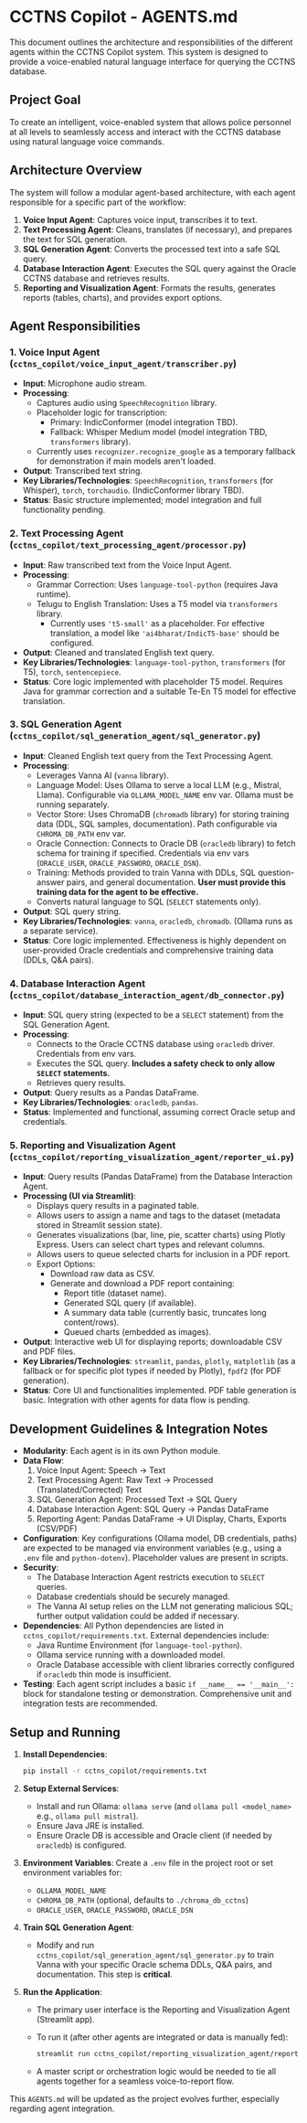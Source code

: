 # CCTNS Copilot - AGENTS.md

This document outlines the architecture and responsibilities of the different agents
within the CCTNS Copilot system. This system is designed to provide a voice-enabled
natural language interface for querying the CCTNS database.

## Project Goal

To create an intelligent, voice-enabled system that allows police personnel at all
levels to seamlessly access and interact with the CCTNS database using natural
language voice commands.

## Architecture Overview

The system will follow a modular agent-based architecture, with each agent
responsible for a specific part of the workflow:

1. **Voice Input Agent**: Captures voice input, transcribes it to text.
2. **Text Processing Agent**: Cleans, translates (if necessary), and prepares the text for SQL generation.
3. **SQL Generation Agent**: Converts the processed text into a safe SQL query.
4. **Database Interaction Agent**: Executes the SQL query against the Oracle CCTNS database and retrieves results.
5. **Reporting and Visualization Agent**: Formats the results, generates reports (tables, charts), and
   provides export options.

## Agent Responsibilities

### 1. Voice Input Agent (`cctns_copilot/voice_input_agent/transcriber.py`)

-   **Input**: Microphone audio stream.
-   **Processing**:
    -   Captures audio using `SpeechRecognition` library.
    -   Placeholder logic for transcription:
        -   Primary: IndicConformer (model integration TBD).
        -   Fallback: Whisper Medium model (model integration TBD, `transformers` library).
    -   Currently uses `recognizer.recognize_google` as a temporary fallback for demonstration if main models
        aren't loaded.
-   **Output**: Transcribed text string.
-   **Key Libraries/Technologies**: `SpeechRecognition`, `transformers` (for Whisper), `torch`, `torchaudio`.
    (IndicConformer library TBD).
-   **Status**: Basic structure implemented; model integration and full functionality pending.

### 2. Text Processing Agent (`cctns_copilot/text_processing_agent/processor.py`)

-   **Input**: Raw transcribed text from the Voice Input Agent.
-   **Processing**:
    -   Grammar Correction: Uses `language-tool-python` (requires Java runtime).
    -   Telugu to English Translation: Uses a T5 model via `transformers` library.
        -   Currently uses `'t5-small'` as a placeholder. For effective translation, a model like
            `'ai4bharat/IndicT5-base'` should be configured.
-   **Output**: Cleaned and translated English text query.
-   **Key Libraries/Technologies**: `language-tool-python`, `transformers` (for T5), `torch`, `sentencepiece`.
-   **Status**: Core logic implemented with placeholder T5 model. Requires Java for grammar correction and a
    suitable Te-En T5 model for effective translation.

### 3. SQL Generation Agent (`cctns_copilot/sql_generation_agent/sql_generator.py`)

-   **Input**: Cleaned English text query from the Text Processing Agent.
-   **Processing**:
    -   Leverages Vanna AI (`vanna` library).
    -   Language Model: Uses Ollama to serve a local LLM (e.g., Mistral, Llama). Configurable via
        `OLLAMA_MODEL_NAME` env var. Ollama must be running separately.
    -   Vector Store: Uses ChromaDB (`chromadb` library) for storing training data (DDL, SQL samples,
        documentation). Path configurable via `CHROMA_DB_PATH` env var.
    -   Oracle Connection: Connects to Oracle DB (`oracledb` library) to fetch schema for training if specified.
        Credentials via env vars (`ORACLE_USER`, `ORACLE_PASSWORD`, `ORACLE_DSN`).
    -   Training: Methods provided to train Vanna with DDLs, SQL question-answer pairs, and general
        documentation. **User must provide this training data for the agent to be effective.**
    -   Converts natural language to SQL (`SELECT` statements only).
-   **Output**: SQL query string.
-   **Key Libraries/Technologies**: `vanna`, `oracledb`, `chromadb`. (Ollama runs as a separate service).
-   **Status**: Core logic implemented. Effectiveness is highly dependent on user-provided Oracle credentials and
    comprehensive training data (DDLs, Q&A pairs).

### 4. Database Interaction Agent (`cctns_copilot/database_interaction_agent/db_connector.py`)

-   **Input**: SQL query string (expected to be a `SELECT` statement) from the SQL Generation Agent.
-   **Processing**:
    -   Connects to the Oracle CCTNS database using `oracledb` driver. Credentials from env vars.
    -   Executes the SQL query. **Includes a safety check to only allow `SELECT` statements.**
    -   Retrieves query results.
-   **Output**: Query results as a Pandas DataFrame.
-   **Key Libraries/Technologies**: `oracledb`, `pandas`.
-   **Status**: Implemented and functional, assuming correct Oracle setup and credentials.

### 5. Reporting and Visualization Agent (`cctns_copilot/reporting_visualization_agent/reporter_ui.py`)

-   **Input**: Query results (Pandas DataFrame) from the Database Interaction Agent.
-   **Processing (UI via Streamlit)**:
    -   Displays query results in a paginated table.
    -   Allows users to assign a name and tags to the dataset (metadata stored in Streamlit session state).
    -   Generates visualizations (bar, line, pie, scatter charts) using Plotly Express. Users can select chart
        types and relevant columns.
    -   Allows users to queue selected charts for inclusion in a PDF report.
    -   Export Options:
        -   Download raw data as CSV.
        -   Generate and download a PDF report containing:
            -   Report title (dataset name).
            -   Generated SQL query (if available).
            -   A summary data table (currently basic, truncates long content/rows).
            -   Queued charts (embedded as images).
-   **Output**: Interactive web UI for displaying reports; downloadable CSV and PDF files.
-   **Key Libraries/Technologies**: `streamlit`, `pandas`, `plotly`, `matplotlib` (as a fallback or for
    specific plot types if needed by Plotly), `fpdf2` (for PDF generation).
-   **Status**: Core UI and functionalities implemented. PDF table generation is basic. Integration with other
    agents for data flow is pending.

## Development Guidelines & Integration Notes

-   **Modularity**: Each agent is in its own Python module.
-   **Data Flow**:
    1.  Voice Input Agent: Speech -> Text
    2.  Text Processing Agent: Raw Text -> Processed (Translated/Corrected) Text
    3.  SQL Generation Agent: Processed Text -> SQL Query
    4.  Database Interaction Agent: SQL Query -> Pandas DataFrame
    5.  Reporting Agent: Pandas DataFrame -> UI Display, Charts, Exports (CSV/PDF)
-   **Configuration**: Key configurations (Ollama model, DB credentials, paths) are expected to be managed via
    environment variables (e.g., using a `.env` file and `python-dotenv`). Placeholder values are present in
    scripts.
-   **Security**:
    -   The Database Interaction Agent restricts execution to `SELECT` queries.
    -   Database credentials should be securely managed.
    -   The Vanna AI setup relies on the LLM not generating malicious SQL; further output validation could be
        added if necessary.
-   **Dependencies**: All Python dependencies are listed in `cctns_copilot/requirements.txt`. External
    dependencies include:
    -   Java Runtime Environment (for `language-tool-python`).
    -   Ollama service running with a downloaded model.
    -   Oracle Database accessible with client libraries correctly configured if `oracledb` thin mode is
        insufficient.
-   **Testing**: Each agent script includes a basic `if __name__ == '__main__':` block for standalone testing or
    demonstration. Comprehensive unit and integration tests are recommended.

## Setup and Running

1.  **Install Dependencies**:

    ```bash
    pip install -r cctns_copilot/requirements.txt
    ```

2.  **Setup External Services**:

    -   Install and run Ollama: `ollama serve` (and `ollama pull <model_name>` e.g., `ollama pull mistral`).
    -   Ensure Java JRE is installed.
    -   Ensure Oracle DB is accessible and Oracle client (if needed by `oracledb`) is configured.

3.  **Environment Variables**: Create a `.env` file in the project root or set environment variables for:

    -   `OLLAMA_MODEL_NAME`
    -   `CHROMA_DB_PATH` (optional, defaults to `./chroma_db_cctns`)
    -   `ORACLE_USER`, `ORACLE_PASSWORD`, `ORACLE_DSN`

4.  **Train SQL Generation Agent**:

    -   Modify and run `cctns_copilot/sql_generation_agent/sql_generator.py` to train Vanna with your
        specific Oracle schema DDLs, Q&A pairs, and documentation. This step is **critical**.

5.  **Run the Application**:

    -   The primary user interface is the Reporting and Visualization Agent (Streamlit app).
    -   To run it (after other agents are integrated or data is manually fed):

        ```bash
        streamlit run cctns_copilot/reporting_visualization_agent/reporter_ui.py
        ```

    -   A master script or orchestration logic would be needed to tie all agents together for a seamless
        voice-to-report flow.

This `AGENTS.md` will be updated as the project evolves further, especially regarding agent integration.
